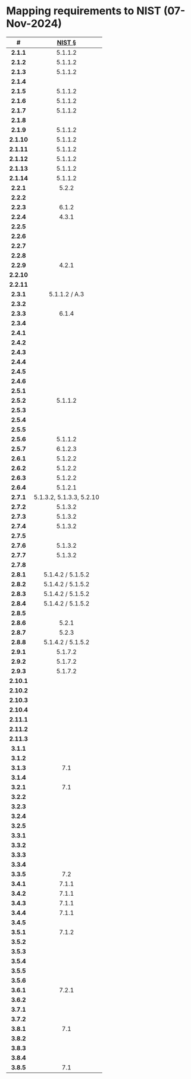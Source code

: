 # Mapping requirements to NIST (07-Nov-2024)

| # | [NIST §](https://pages.nist.gov/800-63-3/sp800-63b.html) |
| :---: | :---: |
| **2.1.1** | 5.1.1.2 |
| **2.1.2** | 5.1.1.2 |
| **2.1.3** | 5.1.1.2 |
| **2.1.4** |  |
| **2.1.5** | 5.1.1.2 |
| **2.1.6** | 5.1.1.2 |
| **2.1.7** | 5.1.1.2 |
| **2.1.8** |  |
| **2.1.9** | 5.1.1.2 |
| **2.1.10** | 5.1.1.2 |
| **2.1.11** | 5.1.1.2 |
| **2.1.12** | 5.1.1.2 |
| **2.1.13** | 5.1.1.2 |
| **2.1.14** | 5.1.1.2 |
| **2.2.1** | 5.2.2 |
| **2.2.2** |  |
| **2.2.3** | 6.1.2 |
| **2.2.4** | 4.3.1 |
| **2.2.5** |  |
| **2.2.6** |  |
| **2.2.7** |  |
| **2.2.8** |  |
| **2.2.9** | 4.2.1 |
| **2.2.10** |  |
| **2.2.11** |  |
| **2.3.1** | 5.1.1.2 / A.3 |
| **2.3.2** |  |
| **2.3.3** | 6.1.4 |
| **2.3.4** |  |
| **2.4.1** |  |
| **2.4.2** |  |
| **2.4.3** |  |
| **2.4.4** |  |
| **2.4.5** |  |
| **2.4.6** |  |
| **2.5.1** |  |
| **2.5.2** | 5.1.1.2 |
| **2.5.3** |  |
| **2.5.4** |  |
| **2.5.5** |  |
| **2.5.6** | 5.1.1.2 |
| **2.5.7** | 6.1.2.3 |
| **2.6.1** | 5.1.2.2 |
| **2.6.2** | 5.1.2.2 |
| **2.6.3** | 5.1.2.2 |
| **2.6.4** | 5.1.2.1 |
| **2.7.1** | 5.1.3.2, 5.1.3.3, 5.2.10 |
| **2.7.2** | 5.1.3.2 |
| **2.7.3** | 5.1.3.2 |
| **2.7.4** | 5.1.3.2 |
| **2.7.5** |  |
| **2.7.6** | 5.1.3.2 |
| **2.7.7** | 5.1.3.2 |
| **2.7.8** |  |
| **2.8.1** | 5.1.4.2 / 5.1.5.2 |
| **2.8.2** | 5.1.4.2 / 5.1.5.2 |
| **2.8.3** | 5.1.4.2 / 5.1.5.2 |
| **2.8.4** | 5.1.4.2 / 5.1.5.2 |
| **2.8.5** |  |
| **2.8.6** | 5.2.1 |
| **2.8.7** | 5.2.3 |
| **2.8.8** | 5.1.4.2 / 5.1.5.2 |
| **2.9.1** | 5.1.7.2 |
| **2.9.2** | 5.1.7.2 |
| **2.9.3** | 5.1.7.2 |
| **2.10.1** |  |
| **2.10.2** |  |
| **2.10.3** |  |
| **2.10.4** |  |
| **2.11.1** |  |
| **2.11.2** |  |
| **2.11.3** |  |
| **3.1.1** |  |
| **3.1.2** |  |
| **3.1.3** | 7.1 |
| **3.1.4** |  |
| **3.2.1** | 7.1 |
| **3.2.2** |  |
| **3.2.3** |  |
| **3.2.4** |  |
| **3.2.5** |  |
| **3.3.1** |  |
| **3.3.2** |  |
| **3.3.3** |  |
| **3.3.4** |  |
| **3.3.5** | 7.2 |
| **3.4.1** | 7.1.1 |
| **3.4.2** | 7.1.1 |
| **3.4.3** | 7.1.1 |
| **3.4.4** | 7.1.1 |
| **3.4.5** |  |
| **3.5.1** | 7.1.2 |
| **3.5.2** |  |
| **3.5.3** |  |
| **3.5.4** |  |
| **3.5.5** |  |
| **3.5.6** |  |
| **3.6.1** | 7.2.1 |
| **3.6.2** |  |
| **3.7.1** |  |
| **3.7.2** |  |
| **3.8.1** | 7.1 |
| **3.8.2** |  |
| **3.8.3** |  |
| **3.8.4** |  |
| **3.8.5** | 7.1 |